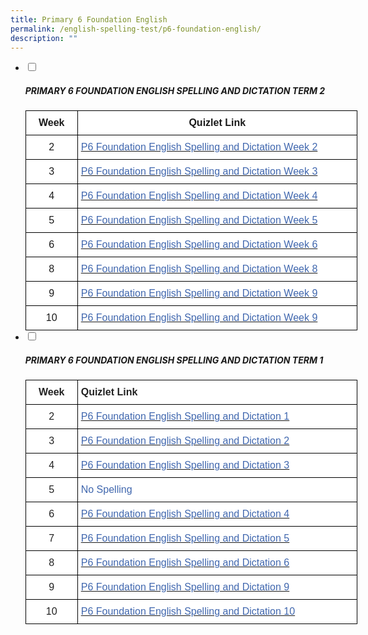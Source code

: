 ```yaml
---
title: Primary 6 Foundation English
permalink: /english-spelling-test/p6-foundation-english/
description: ""
---
```

<ul class="jekyllcodex_accordion">
  <li>
    <input type="checkbox" id="accordion1">
		<label for="accordion1"><h5>PRIMARY 6 FOUNDATION ENGLISH SPELLING AND DICTATION TERM 2</h5></label>
    <div>
      <style type="text/css">
.tg  {border-collapse:collapse;border-spacing:0;margin:0px auto;}
.tg td{border-color:black;border-style:solid;border-width:1px;font-family:Arial, sans-serif;font-size:14px;
  overflow:hidden;padding:10px 5px;word-break:normal;}
.tg th{border-color:black;border-style:solid;border-width:1px;font-family:Arial, sans-serif;font-size:14px;
  font-weight:normal;overflow:hidden;padding:10px 5px;word-break:normal;}
.tg .tg-cawn{background-color:#FFF;font-size:16px;font-weight:bold;text-align:center;vertical-align:top}
.tg .tg-rwiu{background-color:#FFF;font-size:16px;text-align:center;vertical-align:top}
.tg .tg-him5{background-color:#FFF;color:#4067ae;font-size:16px;text-align:left;vertical-align:top}
.tg .tg-3lib{background-color:#ffffff;color:#4067ae;font-size:16px;text-align:left;vertical-align:top}
</style>
<table class="tg" style="undefined;table-layout: fixed; width: 531px">
<colgroup>
<col style="width: 83px">
<col style="width: 448px">
</colgroup>
<tbody>
  <tr>
    <td class="tg-cawn">Week</td>
    <td class="tg-cawn">Quizlet Link</td>
  </tr>
  <tr>
    <td class="tg-rwiu">2</td>
    <td class="tg-him5"><a href="https://quizlet.com/_9j28sm?x=1jqt&i=1c2gxb" target="_blank" rel="noopener noreferrer"><span style="color:#4067AE">P6 Foundation English Spelling and Dictation Week 2</span></a></td>
  </tr>
  <tr>
    <td class="tg-rwiu">3</td>
    <td class="tg-3lib"><a href="https://quizlet.com/_9j29ud?x=1jqt&i=1c2gxb" target="_blank" rel="noopener noreferrer"><span style="color:#4067AE">P6 Foundation English Spelling and Dictation Week 3</span></a></td>
  </tr>
  <tr>
    <td class="tg-rwiu">4</td>
    <td class="tg-him5"><a href="https://quizlet.com/_9j29ud?x=1jqt&i=1c2gxb" target="_blank" rel="noopener noreferrer"><span style="color:#4067AE">P6 Foundation English Spelling and Dictation Week 4</span></a></td>
  </tr>
  <tr>
    <td class="tg-rwiu">5</td>
    <td class="tg-him5"><a href="https://quizlet.com/_9j2ar4?x=1jqt&i=1c2gxb" target="_blank" rel="noopener noreferrer"><span style="color:#4067AE">P6 Foundation English Spelling and Dictation Week 5</span></a></td>
  </tr>
  <tr>
    <td class="tg-rwiu">6</td>
    <td class="tg-him5"><a href="https://quizlet.com/_9j2ar4?x=1jqt&i=1c2gxb" target="_blank" rel="noopener noreferrer"><span style="color:#4067AE">P6 Foundation English Spelling and Dictation Week 6</span></a></td>
  </tr>
  <tr>
    <td class="tg-rwiu">8</td>
    <td class="tg-him5"><a href="https://quizlet.com/_9j2bh8?x=1jqt&i=1c2gxb" target="_blank" rel="noopener noreferrer"><span style="color:#4067AE">P6 Foundation English Spelling and Dictation Week 8</span></a></td>
  </tr>
  <tr>
    <td class="tg-rwiu">9</td>
    <td class="tg-him5"><a href="https://quizlet.com/_9j2c8m?x=1jqt&i=1c2gxb" target="_blank" rel="noopener noreferrer"><span style="text-decoration:none;color:#4067AE">P6 Foundation English Spelling and Dictation Week 9</span></a></td>
  </tr>
  <tr>
    <td class="tg-rwiu">10</td>
    <td class="tg-him5"><a href="https://quizlet.com/_9j2c8m?x=1qqt&i=1c2gxb" target="_blank" rel="noopener noreferrer"><span style="color:#4067AE">P6 Foundation English Spelling and Dictation Week 9</span></a></td>
  </tr>
</tbody>
</table>
    </div>
	</li>
	<li>
    <input type="checkbox" id="accordion2">
    <label for="accordion2"><h5>PRIMARY 6 FOUNDATION ENGLISH SPELLING AND DICTATION TERM 1</h5></label>
    <div>
      <style type="text/css">
.tg  {border-collapse:collapse;border-spacing:0;margin:0px auto;}
.tg td{border-color:black;border-style:solid;border-width:1px;font-family:Arial, sans-serif;font-size:14px;
  overflow:hidden;padding:10px 5px;word-break:normal;}
.tg th{border-color:black;border-style:solid;border-width:1px;font-family:Arial, sans-serif;font-size:14px;
  font-weight:normal;overflow:hidden;padding:10px 5px;word-break:normal;}
.tg .tg-sf6z{background-color:#FFF;color:#222;font-size:16px;font-weight:bold;text-align:left;vertical-align:top}
.tg .tg-3cbn{background-color:#FFF;color:#222;font-size:16px;font-weight:bold;text-align:center;vertical-align:top}
.tg .tg-qec4{background-color:#FFF;color:#222;font-size:16px;text-align:center;vertical-align:top}
.tg .tg-zurh{background-color:#FFF;color:#4067AE;font-size:16px;text-align:left;vertical-align:top}
</style>
<table class="tg" style="undefined;table-layout: fixed; width: 531px">
<colgroup>
<col style="width: 83px">
<col style="width: 448px">
</colgroup>
<tbody>
  <tr>
    <td class="tg-3cbn">Week</td>
    <td class="tg-sf6z">Quizlet Link</td>
  </tr>
  <tr>
    <td class="tg-qec4">2</td>
    <td class="tg-zurh"><a href="https://quizlet.com/_98v349?x=1jqt&i=1c2gxb"><span style="text-decoration:none;color:#4067AE"> P6 Foundation English Spelling and Dictation 1</span></a></td>
  </tr>
  <tr>
    <td class="tg-qec4">3</td>
    <td class="tg-zurh"><a href="https://quizlet.com/_98v646?x=1jqt&i=1c2gxb"><span style="text-decoration:none;color:#4067AE"> P6 Foundation English Spelling and Dictation 2</span></a></td>
  </tr>
  <tr>
    <td class="tg-qec4">4</td>
    <td class="tg-zurh"><a href="https://quizlet.com/_98v6a3?x=1jqt&i=1c2gxb"><span style="text-decoration:none;color:#4067AE"> P6 Foundation English Spelling and Dictation 3</span></a></td>
  </tr>
  <tr>
    <td class="tg-qec4">5</td>
    <td class="tg-zurh"><a href="https://quizlet.com/_98v7p2?x=1qqt&i=1c2gxb"> </a>No Spelling</td>
  </tr>
  <tr>
    <td class="tg-qec4">6</td>
    <td class="tg-zurh"><a href="https://quizlet.com/_98v7p2?x=1jqt&i=1c2gxb"><span style="text-decoration:none;color:#4067AE"> P6 Foundation English Spelling and Dictation 4</span></a></td>
  </tr>
  <tr>
    <td class="tg-qec4">7</td>
    <td class="tg-zurh"><a href="https://quizlet.com/_98v8hd?x=1jqt&i=1c2gxb"><span style="text-decoration:none;color:#4067AE"> P6 Foundation English Spelling and Dictation 5</span></a></td>
  </tr>
  <tr>
    <td class="tg-qec4">8</td>
    <td class="tg-zurh"><a href="https://quizlet.com/_98v8va?x=1jqt&i=1c2gxb" target="_blank" rel="noopener noreferrer"><span style="color:#4067AE"> P6 Foundation English Spelling and Dictation 6</span></a></td>
  </tr>
  <tr>
    <td class="tg-qec4">9</td>
    <td class="tg-zurh"><a href="https://quizlet.com/_98v98t?x=1jqt&i=1c2gxb" target="_blank" rel="noopener noreferrer"><span style="color:#4067AE"> P6 Foundation English Spelling and Dictation 9</span></a></td>
  </tr>
  <tr>
    <td class="tg-qec4">10</td>
    <td class="tg-zurh"><a href="https://quizlet.com/_98v9qd?x=1jqt&i=1c2gxb"><span style="text-decoration:none;color:#4067AE"> P6 Foundation English Spelling and Dictation 10</span></a></td>
  </tr>
</tbody>
</table>
    </div>
	</li>
</ul>